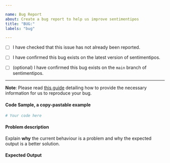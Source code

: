 ```yaml
---

name: Bug Report
about: Create a bug report to help us improve sentimentipos
title: "BUG:"
labels: "bug"

---
```


- [ ] I have checked that this issue has not already been reported.

- [ ] I have confirmed this bug exists on the latest version of sentimentipos.

- [ ] (optional) I have confirmed this bug exists on the `main` branch of sentimentipos.

---

**Note**: Please read [this
guide](https://matthewrocklin.com/blog/work/2018/02/28/minimal-bug-reports) detailing
how to provide the necessary information for us to reproduce your bug.

#### Code Sample, a copy-pastable example

```python
# Your code here
```

#### Problem description

Explain **why** the current behaviour is a problem and why the expected output is a
better solution.

#### Expected Output
